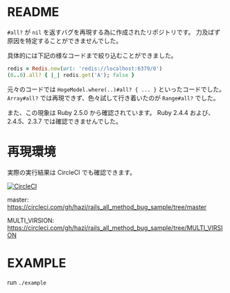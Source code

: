# README

`#all?` が `nil` を返すバグを再現する為に作成されたリポジトリです。
力及ばず原因を特定することができませんでした。

具体的には下記の様なコードまで絞り込むことができました。

```ruby
redis = Redis.new(url: 'redis://localhost:6379/0')
(0..0).all? { |_| redis.get('A'); false }
```

元々のコードでは `HogeModel.where(..)#all? { ... }` といったコードでした。
`Array#all?` では再現できず、色々試して行き着いたのが `Range#all?` でした。

また、この現象は Ruby 2.5.0 から確認されています。
Ruby 2.4.4 および、2.4.5、2.3.7 では確認できませんでした。

# 再現環境

実際の実行結果は CircleCI でも確認できます。

[![CircleCI](https://circleci.com/gh/hazi/rails_all_method_bug_sample.svg?style=svg)](https://circleci.com/gh/hazi/rails_all_method_bug_sample)

master: https://circleci.com/gh/hazi/rails_all_method_bug_sample/tree/master

MULTI_VIRSION: https://circleci.com/gh/hazi/rails_all_method_bug_sample/tree/MULTI_VIRSION

# EXAMPLE

run `./example`
